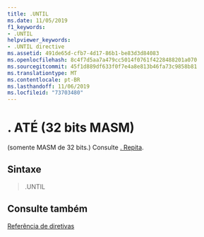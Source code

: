 ```yaml
---
title: .UNTIL
ms.date: 11/05/2019
f1_keywords:
- .UNTIL
helpviewer_keywords:
- .UNTIL directive
ms.assetid: 491de65d-cfb7-4d17-86b1-be83d3d84083
ms.openlocfilehash: 8c4f7d5aa7a479cc5014f0761f4228488201a070
ms.sourcegitcommit: 45f1d889df633f0f7e4a8e813b46fa73c9858b81
ms.translationtype: MT
ms.contentlocale: pt-BR
ms.lasthandoff: 11/06/2019
ms.locfileid: "73703480"
---
```

# <a name="until-32-bit-masm"></a>. ATÉ (32 bits MASM)

(somente MASM de 32 bits.) Consulte [. Repita](../../assembler/masm/dot-repeat.md).

## <a name="syntax"></a>Sintaxe

> .UNTIL

## <a name="see-also"></a>Consulte também

[Referência de diretivas](../../assembler/masm/directives-reference.md)<br/>